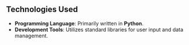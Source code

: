 ## Technologies Used
- **Programming Language**: Primarily written in **Python**.
- **Development Tools**: Utilizes standard libraries for user input and data management.